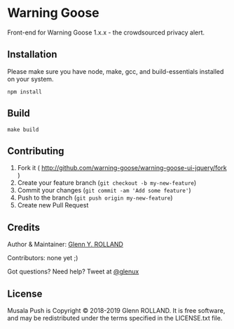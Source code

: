 # Warning Goose

Front-end for Warning Goose 1.x.x - the crowdsourced privacy alert.

## Installation

Please make sure you have node, make, gcc, and build-essentials installed on
your system.

    npm install


## Build

    make build


## Contributing

1. Fork it ( http://github.com/warning-goose/warning-goose-ui-jquery/fork )
2. Create your feature branch (`git checkout -b my-new-feature`)
3. Commit your changes (`git commit -am 'Add some feature'`)
4. Push to the branch (`git push origin my-new-feature`)
5. Create new Pull Request


## Credits

Author & Maintainer: [Glenn Y. ROLLAND](https://github.com/glenux)

Contributors: none yet ;)

Got questions? Need help? Tweet at [@glenux](https://twitter.com/glenux)


## License

Musala Push is Copyright © 2018-2019 Glenn ROLLAND. It is free software, and may be redistributed under the terms specified in the LICENSE.txt file.


